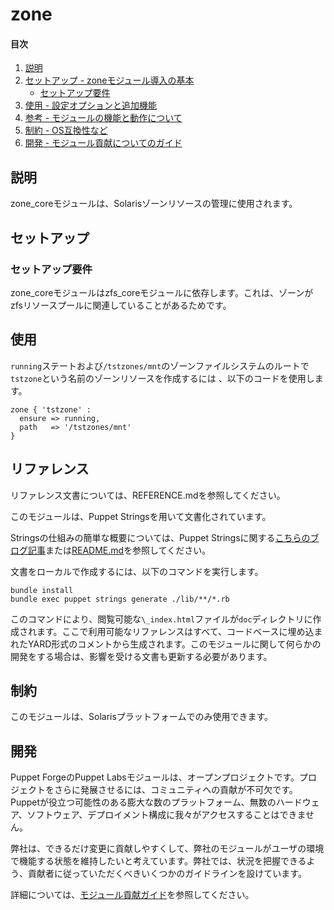 # zone

#### 目次

1. [説明](#description)
2. [セットアップ - zoneモジュール導入の基本](#setup)
    * [セットアップ要件](#setup-requirements)
3. [使用 - 設定オプションと追加機能](#usage)
4. [参考 - モジュールの機能と動作について](#reference)
5. [制約 - OS互換性など](#limitations)
6. [開発 - モジュール貢献についてのガイド](#development)

<a id="description"></a>
## 説明

zone_coreモジュールは、Solarisゾーンリソースの管理に使用されます。

<a id="setup"></a>
## セットアップ

<a id="setup-requirements"></a>
### セットアップ要件

zone_coreモジュールはzfs_coreモジュールに依存します。これは、ゾーンがzfsリソースプールに関連していることがあるためです。

<a id="usage"></a>
## 使用

`running`ステートおよび`/tstzones/mnt`のゾーンファイルシステムのルートで`tstzone`という名前のゾーンリソースを作成するには 、以下のコードを使用します。

```
zone { 'tstzone' :
  ensure => running,
  path   => '/tstzones/mnt'
}
```

<a id="reference"></a>
## リファレンス

リファレンス文書については、REFERENCE.mdを参照してください。

このモジュールは、Puppet Stringsを用いて文書化されています。

Stringsの仕組みの簡単な概要については、Puppet Stringsに関する[こちらのブログ記事](https://puppet.com/blog/using-puppet-strings-generate-great-documentation-puppet-modules)または[README.md](https://github.com/puppetlabs/puppet-strings/blob/master/README.md)を参照してください。

文書をローカルで作成するには、以下のコマンドを実行します。

```
bundle install
bundle exec puppet strings generate ./lib/**/*.rb
```

このコマンドにより、閲覧可能な`\_index.html`ファイルが`doc`ディレクトリに作成されます。ここで利用可能なリファレンスはすべて、コードベースに埋め込まれたYARD形式のコメントから生成されます。このモジュールに関して何らかの開発をする場合は、影響を受ける文書も更新する必要があります。

<a id="limitations"></a>
## 制約

このモジュールは、Solarisプラットフォームでのみ使用できます。

<a id="development"></a>
## 開発

Puppet ForgeのPuppet Labsモジュールは、オープンプロジェクトです。プロジェクトをさらに発展させるには、コミュニティへの貢献が不可欠です。Puppetが役立つ可能性のある膨大な数のプラットフォーム、無数のハードウェア、ソフトウェア、デプロイメント構成に我々がアクセスすることはできません。

弊社は、できるだけ変更に貢献しやすくして、弊社のモジュールがユーザの環境で機能する状態を維持したいと考えています。弊社では、状況を把握できるよう、貢献者に従っていただくべきいくつかのガイドラインを設けています。

詳細については、[モジュール貢献ガイド](https://docs.puppetlabs.com/forge/contributing.html)を参照してください。

